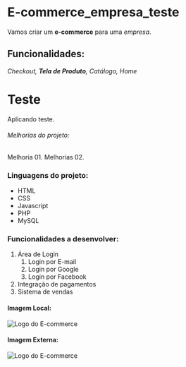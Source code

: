 # E-commerce_empresa_teste

Vamos criar um **e-commerce** para uma _empresa_.

## Funcionalidades:

_Checkout, **Tela de Produto**, Catálogo, Home_

# Teste
Aplicando teste.

###### Melhorias do projeto:

Melhoria 01.
Melhorias 02.

### Linguagens do projeto:
* HTML
* CSS
* Javascript
* PHP
* MySQL

### Funcionalidades a desenvolver:

1. Área de Login
    1. Login por E-mail
    2. Login por Google
    3. Login por Facebook
2. Integração de pagamentos
3. Sistema de vendas

#### Imagem Local:

![Logo do E-commerce](/ecommerce_empresa_teste/img/logo2.jpg)

#### Imagem Externa:

![Logo do E-commerce](https://www.google.com/url?sa=i&url=https%3A%2F%2Fwww.flaticon.com%2Ffree-icon%2Fecommerce_8539259&psig=AOvVaw1_tbueagMtvgjIMpdGm19M&ust=1744326187372000&source=images&cd=vfe&opi=89978449&ved=0CBQQjRxqFwoTCNDBprmHzIwDFQAAAAAdAAAAABAl)

